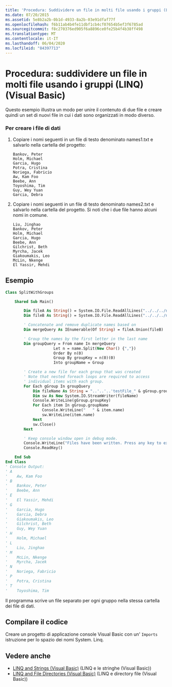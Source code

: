```yaml
---
title: 'Procedura: Suddividere un file in molti file usando i gruppi (LINQ)'
ms.date: 07/20/2015
ms.assetid: 5e8b2a2b-0b1d-4933-8a2b-03e91dfaf77f
ms.openlocfilehash: f6b11ab4b4fe11dbf1cb4cf07654b5ef3f6785ad
ms.sourcegitcommit: f8c270376ed905f6a8896ce0fe25b4f4b38ff498
ms.translationtype: MT
ms.contentlocale: it-IT
ms.lasthandoff: 06/04/2020
ms.locfileid: "84397713"
---
```

# <a name="how-to-split-a-file-into-many-files-by-using-groups-linq-visual-basic"></a>Procedura: suddividere un file in molti file usando i gruppi (LINQ) (Visual Basic)

Questo esempio illustra un modo per unire il contenuto di due file e creare quindi un set di nuovi file in cui i dati sono organizzati in modo diverso.

### <a name="to-create-the-data-files"></a>Per creare i file di dati

1. Copiare i nomi seguenti in un file di testo denominato names1.txt e salvarlo nella cartella del progetto:

    ```text
    Bankov, Peter
    Holm, Michael
    Garcia, Hugo
    Potra, Cristina
    Noriega, Fabricio
    Aw, Kam Foo
    Beebe, Ann
    Toyoshima, Tim
    Guy, Wey Yuan
    Garcia, Debra
    ```

2. Copiare i nomi seguenti in un file di testo denominato names2.txt e salvarlo nella cartella del progetto. Si noti che i due file hanno alcuni nomi in comune.

    ```text
    Liu, Jinghao
    Bankov, Peter
    Holm, Michael
    Garcia, Hugo
    Beebe, Ann
    Gilchrist, Beth
    Myrcha, Jacek
    Giakoumakis, Leo
    McLin, Nkenge
    El Yassir, Mehdi
    ```

## <a name="example"></a>Esempio

```vb
Class SplitWithGroups

    Shared Sub Main()

        Dim fileA As String() = System.IO.File.ReadAllLines("../../../names1.txt")
        Dim fileB As String() = System.IO.File.ReadAllLines("../../../names2.txt")

        ' Concatenate and remove duplicate names based on
        Dim mergeQuery As IEnumerable(Of String) = fileA.Union(fileB)

        ' Group the names by the first letter in the last name
        Dim groupQuery = From name In mergeQuery
                     Let n = name.Split(New Char() {","})
                     Order By n(0)
                     Group By groupKey = n(0)(0)
                     Into groupName = Group

        ' Create a new file for each group that was created
        ' Note that nested foreach loops are required to access
        ' individual items with each group.
        For Each gGroup In groupQuery
            Dim fileName As String = "..'..'..'testFile_" & gGroup.groupKey & ".txt"
            Dim sw As New System.IO.StreamWriter(fileName)
            Console.WriteLine(gGroup.groupKey)
            For Each item In gGroup.groupName
                Console.WriteLine("   " & item.name)
                sw.WriteLine(item.name)
            Next
            sw.Close()
        Next

        ' Keep console window open in debug mode.
        Console.WriteLine("Files have been written. Press any key to exit.")
        Console.ReadKey()

    End Sub
End Class
' Console Output:
' A
'    Aw, Kam Foo
' B
'    Bankov, Peter
'    Beebe, Ann
' E
'    El Yassir, Mehdi
' G
'    Garcia, Hugo
'    Garcia, Debra
'    Giakoumakis, Leo
'    Gilchrist, Beth
'    Guy, Wey Yuan
' H
'    Holm, Michael
' L
'    Liu, Jinghao
' M
'    McLin, Nkenge
'    Myrcha, Jacek
' N
'    Noriega, Fabricio
' P
'    Potra, Cristina
' T
'    Toyoshima, Tim
```

Il programma scrive un file separato per ogni gruppo nella stessa cartella dei file di dati.

## <a name="compile-the-code"></a>Compilare il codice

Creare un progetto di applicazione console Visual Basic con un' `Imports` istruzione per lo spazio dei nomi System. Linq.

## <a name="see-also"></a>Vedere anche

- [LINQ and Strings (Visual Basic)](linq-and-strings.md) (LINQ e le stringhe (Visual Basic))
- [LINQ and File Directories (Visual Basic)](linq-and-file-directories.md) (LINQ e directory file (Visual Basic))
